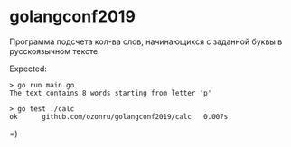 # golangconf2019


Программа подсчета кол-ва слов, начинающихся с заданной буквы в русскоязычном тексте.

Expected:

```
> go run main.go
The text contains 8 words starting from letter 'р'

> go test ./calc
ok      github.com/ozonru/golangconf2019/calc   0.007s
```

=)

